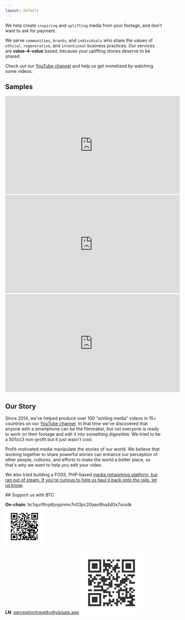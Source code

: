 ```yaml
---
layout: default
---
```


We help create `inspiring` and `uplifting` media from your footage, and don't want to ask for payment.

We serve `communities`, `brands`, and `individuals` who share the values of `ethical`, `regenerative`, and `intentional` business practices. Our services are **value-4-value** based, because your uplifting stories deserve to be shared.

Check out our [YouTube channel](https://www.youtube.com/@perceptiontraveltv) and help us get monetized by watching some videos.

## Samples

<iframe width="560" height="315" src="https://www.youtube-nocookie.com/embed/Hee3NViGDNM" title="YouTube video player" frameborder="0" allow="accelerometer; autoplay; clipboard-write; encrypted-media; gyroscope; picture-in-picture; web-share" allowfullscreen></iframe>

<iframe width="560" height="315" src="https://www.youtube-nocookie.com/embed/1NkFV_OX0zM" title="YouTube video player" frameborder="0" allow="accelerometer; autoplay; clipboard-write; encrypted-media; gyroscope; picture-in-picture; web-share" allowfullscreen></iframe>

<iframe width="560" height="315" src="https://www.youtube-nocookie.com/embed/NE6AzQT6IL4" title="YouTube video player" frameborder="0" allow="accelerometer; autoplay; clipboard-write; encrypted-media; gyroscope; picture-in-picture; web-share" allowfullscreen></iframe>

## Our Story

Since 2014, we’ve helped produce over 100 “smiling media” videos in 15+ countries on our [YouTube channel](https://www.youtube.com/@perceptiontraveltv). In that time we've discovered that anyone with a smartphone can be the filmmaker, but not everyone is ready to work on their footage and edit it into something digestible. We tried to be a 501(c)3 non-profit but it just wasn't cool.

Profit-motivated media manipulate the stories of our world. We believe that working together to share powerful stories can enhance our perception of other people, cultures, and efforts to make the world a better place, so that's why we want to help you edit your video.

We also tried building a FOSS, PHP-based <a href="https://perceptions.live">media networking platform, but ran out of steam. If you're curious to help us haul it back onto the rails, <a href="mailto:hello@perceptiontravel.tv">let us know</a>.

<a name="support">
## Support us with BTC

**On-chain**: bc1qurf6vp6jvypnmv7n03pc20aax9hq4d0x7ursdk
<img src="assets/images/onchain.png">

**LN**: perceptiontraveltv@vipsats.app
<img src="assets/images/LNsats.png">